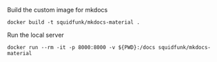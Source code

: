 Build the custom image for mkdocs

`docker build -t squidfunk/mkdocs-material .`

Run the local server

`docker run --rm -it -p 8000:8000 -v ${PWD}:/docs squidfunk/mkdocs-material`